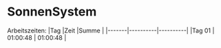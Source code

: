 # SonnenSystem

Arbeitszeiten:
|Tag    |Zeit      |Summe     |
|-------|----------|----------|
|Tag 01 | 01:00:48 | 01:00:48 |
